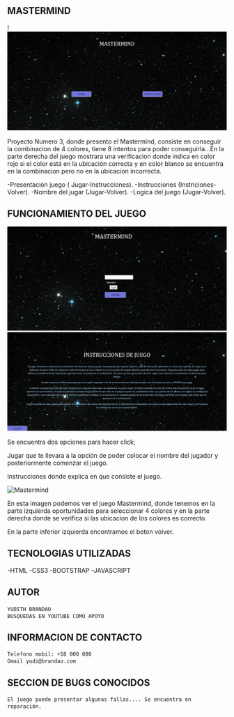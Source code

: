 #

## MASTERMIND

!![Presentación Mastermind](/img/Mastermind1%20.png)

Proyecto Numero 3, donde presento el Mastermind, consiste en conseguir la combinacion de 4 colores, tiene 8 intentos para poder conseguirla...En la parte derecha del juego mostrara una verificacion donde indica en color rojo si el color está en la ubicación correcta y en color blanco se encuentra en la combinacion pero no en la ubicacion incorrecta. 

-Presentación juego ( Jugar-Instrucciones).
-Instrucciones (Instriciones-Volver).
-Nombre del jugar (Jugar-Volver).
-Logica del juego (Jugar-Volver).


## FUNCIONAMIENTO DEL JUEGO

![Boton Jugar](/img/MastermindJugar.png)
![Boton Instrucciones](/img/MastermindInstrucciones.png)

Se encuentra dos opciones para hacer click; 

Jugar que te llevara  a la opción de poder colocar el nombre del jugador y posteriormente comenzar el juego.

Instrucciones donde explica en que consiste el juego.

![Mastermind](/img/MastermindJuego.png.png)

En esta imagen podemos ver el juego Mastermind, donde tenemos en la parte izquierda oportunidades para seleccionar 4 colores y en la parte derecha donde se verifica si las ubicacion de los colores es correcto. 

En la parte inferior izquierda encontramos el boton volver.

## TECNOLOGIAS UTILIZADAS 

-HTML
-CSS3
-BOOTSTRAP 
-JAVASCRIPT

## AUTOR 

    YUDITH BRANDAO
    BUSQUEDAS EN YOUTUBE COMO APOYO 

## INFORMACION DE CONTACTO 

    Telefono mobil: +58 000 000
    Gmail yudi@brandao.com

## SECCION DE BUGS CONOCIDOS

    El juego puede presentar algunas fallas.... Se encuentra en reparación.





